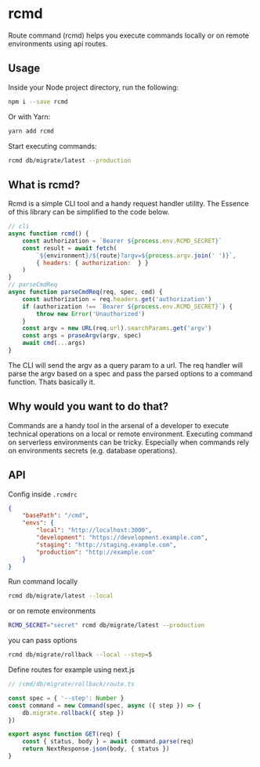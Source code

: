 # rcmd

Route command (rcmd) helps you execute commands locally or on remote environments using api routes.

## Usage

Inside your Node project directory, run the following:

```sh
npm i --save rcmd
```

Or with Yarn:

```sh
yarn add rcmd
```

Start executing commands:

```sh
rcmd db/migrate/latest --production
```

## What is rcmd?

Rcmd is a simple CLI tool and a handy request handler utility. The Essence of this library can be simplified to the code below.

```js
// cli
async function rcmd() {
    const authorization = `Bearer ${process.env.RCMD_SECRET}`
    const result = await fetch(
        `${environment}/${route}?argv=${process.argv.join(' ')}`,
        { headers: { authorization:  } }
    )
}
// parseCmdReq
async function parseCmdReq(req, spec, cmd) {
    const authorization = req.headers.get('authorization')
    if (authorization !== `Bearer ${process.env.RCMD_SECRET}`) {
        throw new Error('Unauthorized')
    }
    const argv = new URL(req.url).searchParams.get('argv')
    const args = praseArgv(argv, spec)
    await cmd(...args)
}
```

The CLI will send the argv as a query param to a url. The req handler will parse the argv based on a spec and pass the parsed options to a command function. Thats basically it.

## Why would you want to do that?

Commands are a handy tool in the arsenal of a developer to execute technical operations on a local or remote environment. Executing command on serverless environments can be tricky. Especially when commands rely on environments secrets (e.g. database operations).

## API

Config inside `.rcmdrc`

```json
{
    "basePath": "/cmd",
    "envs": {
        "local": "http://localhost:3000",
        "development": "https://development.example.com",
        "staging": "http://staging.example.com",
        "production": "http://example.com"
    }
}
```

Run command locally

```sh
rcmd db/migrate/latest --local
```

or on remote environments

```sh
RCMD_SECRET="secret" rcmd db/migrate/latest --production
```

you can pass options

```sh
rcmd db/migrate/rollback --local --step=5
```

Define routes for example using next.js

```javascript
// /cmd/db/migrate/rollback/route.ts

const spec = { '--step': Number }
const command = new Command(spec, async ({ step }) => {
    db.migrate.rollback({ step })
})

export async function GET(req) {
    const { status, body } = await command.parse(req)
    return NextResponse.json(body, { status })
}
```
